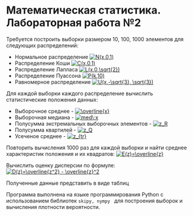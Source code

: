 # Математическая статистика. Лабораторная работа №2

Требуется построить выборки размером 10, 100, 1000 элементов для следующих распределений:
- Нормальное распределение <a href="https://www.codecogs.com/eqnedit.php?latex=N(x,0,1)" target="_blank"><img src="https://latex.codecogs.com/gif.latex?N(x,0,1)" title="N(x,0,1)" /></a>
- Распределение Коши <a href="https://www.codecogs.com/eqnedit.php?latex=C(x,0,1)" target="_blank"><img src="https://latex.codecogs.com/gif.latex?C(x,0,1)" title="C(x,0,1)" /></a>
- Распределение Лапласа <a href="https://www.codecogs.com/eqnedit.php?latex=L(x,0,\sqrt{2})" target="_blank"><img src="https://latex.codecogs.com/gif.latex?L(x,0,\sqrt{2})" title="L(x,0,\sqrt{2})" /></a>
- Распределение Пуассона <a href="https://www.codecogs.com/eqnedit.php?latex=P(k,10)" target="_blank"><img src="https://latex.codecogs.com/gif.latex?P(k,10)" title="P(k,10)" /></a>
- Равномерное распределение <a href="https://www.codecogs.com/eqnedit.php?latex=U(x,-\sqrt{3},&space;\sqrt{3})" target="_blank"><img src="https://latex.codecogs.com/gif.latex?U(x,-\sqrt{3},&space;\sqrt{3})" title="U(x,-\sqrt{3}, \sqrt{3})" /></a>

Для каждой выборки каждого распределение вычислить статистические положения данных:
- Выборочное среднее - <a href="https://www.codecogs.com/eqnedit.php?latex=\overline{x}" target="_blank"><img src="https://latex.codecogs.com/gif.latex?\overline{x}" title="\overline{x}" /></a>
- Выборочная медиана - <a href="https://www.codecogs.com/eqnedit.php?latex=med\;x" target="_blank"><img src="https://latex.codecogs.com/gif.latex?med\;x" title="med\;x" /></a>
- Полусумма экстремальных выборочных элементов - <a href="https://www.codecogs.com/eqnedit.php?latex=z_R" target="_blank"><img src="https://latex.codecogs.com/gif.latex?z_R" title="z_R" /></a>
- Полусумма квартилей - <a href="https://www.codecogs.com/eqnedit.php?latex=z_Q" target="_blank"><img src="https://latex.codecogs.com/gif.latex?z_Q" title="z_Q" /></a>
- Усеченое среднее - <a href="https://www.codecogs.com/eqnedit.php?latex=z_{tr}" target="_blank"><img src="https://latex.codecogs.com/gif.latex?z_{tr}" title="z_{tr}" /></a>

Повторить вычисления 1000 раз для каждой выборки и найти среднее характеристик положения и их квадратов: <a href="https://www.codecogs.com/eqnedit.php?latex=E(z)=\overline{z}" target="_blank"><img src="https://latex.codecogs.com/gif.latex?E(z)=\overline{z}" title="E(z)=\overline{z}" /></a>

Вычислить оценку дисперсии по формуле: <a href="https://www.codecogs.com/eqnedit.php?latex=D(z)=\overline{z^2}&space;-&space;\overline{z}^2" target="_blank"><img src="https://latex.codecogs.com/gif.latex?D(z)=\overline{z^2}&space;-&space;\overline{z}^2" title="D(z)=\overline{z^2} - \overline{z}^2" /></a>

Полученные данные представить в виде таблиц

Программа выполнена на языке программирования Python с использованием библиотек ```skipy, nympy ``` для построения выборок и вычисления плотности вероятности. 
